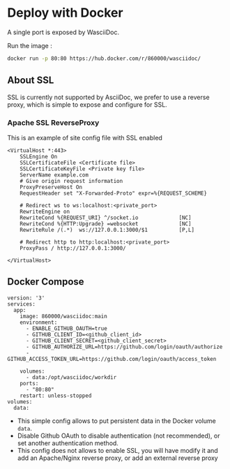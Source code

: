 # Deploy with Docker

A single port is exposed by WasciiDoc.

Run the image :
```bash
docker run -p 80:80 https://hub.docker.com/r/860000/wasciidoc/
```

## About SSL

SSL is currently not supported by AsciiDoc, we prefer to use a 
reverse proxy, which is simple to expose and configure for SSL.

### Apache SSL ReverseProxy

This is an example of site config file with SSL enabled 
```
<VirtualHost *:443>
    SSLEngine On
    SSLCertificateFile <Certificate file>
    SSLCertificateKeyFile <Private key file>
    ServerName example.com
    # Give origin request information
    ProxyPreserveHost On
    RequestHeader set "X-Forwarded-Proto" expr=%{REQUEST_SCHEME}

    # Redirect ws to ws:localhost:<private_port>
    RewriteEngine on
    RewriteCond %{REQUEST_URI} ^/socket.io             [NC]
    RewriteCond %{HTTP:Upgrade} =websocket             [NC]
    RewriteRule /(.*)  ws://127.0.0.1:3000/$1          [P,L]
    
    # Redirect http to http:localhost:<private_port>
    ProxyPass / http://127.0.0.1:3000/
 
</VirtualHost>
```

## Docker Compose
 
```
version: '3'
services:
  app:
    image: 860000/wasciidoc:main
    environment:
      - ENABLE_GITHUB_OAUTH=true
      - GITHUB_CLIENT_ID=<github_client_id>
      - GITHUB_CLIENT_SECRET=<github_client_secret>
      - GITHUB_AUTHORIZE_URL=https://github.com/login/oauth/authorize
      - GITHUB_ACCESS_TOKEN_URL=https://github.com/login/oauth/access_token

    volumes:
      - data:/opt/wasciidoc/workdir
    ports:
      - "80:80"
    restart: unless-stopped
volumes:
  data:
```

- This simple config allows to put persistent data in the Docker volume `data`.
- Disable Github OAuth to disable authentication (not recommended), or set another authentication method.
- This config does not allows to enable SSL, you will have modify it and add an Apache/Nginx reverse proxy, or add an external reverse proxy